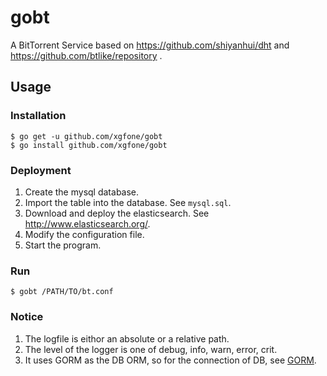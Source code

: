 # gobt
A BitTorrent Service based on https://github.com/shiyanhui/dht and https://github.com/btlike/repository .

## Usage
### Installation
```
$ go get -u github.com/xgfone/gobt
$ go install github.com/xgfone/gobt
```

### Deployment
1. Create the mysql database.
2. Import the table into the database. See `mysql.sql`.
3. Download and deploy the elasticsearch. See http://www.elasticsearch.org/.
3. Modify the configuration file.
4. Start the program.

### Run
```
$ gobt /PATH/TO/bt.conf
```

### Notice
1. The logfile is eithor an absolute or a relative path.
2. The level of the logger is one of debug, info, warn, error, crit.
3. It uses GORM as the DB ORM, so for the connection of DB, see [GORM](https://github.com/jinzhu/gorm).
